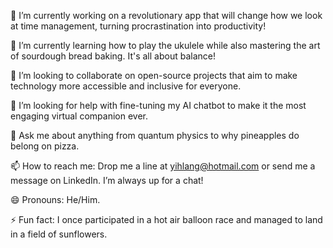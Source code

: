 🔭 I’m currently working on a revolutionary app that will change how we look at time management, turning procrastination into productivity!

🌱 I’m currently learning how to play the ukulele while also mastering the art of sourdough bread baking. It's all about balance!

👯 I’m looking to collaborate on open-source projects that aim to make technology more accessible and inclusive for everyone.

🤔 I’m looking for help with fine-tuning my AI chatbot to make it the most engaging virtual companion ever.

💬 Ask me about anything from quantum physics to why pineapples do belong on pizza.

📫 How to reach me: Drop me a line at yihlang@hotmail.com or send me a message on LinkedIn. I’m always up for a chat!

😄 Pronouns: He/Him.

⚡ Fun fact: I once participated in a hot air balloon race and managed to land in a field of sunflowers.
